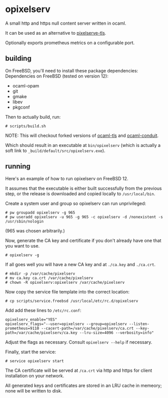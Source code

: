 # opixelserv

A small http and https null content server written in ocaml.

It can be used as an alternative to
[pixelserve-tls](https://github.com/kvic-z/pixelserv-tls).

Optionally exports prometheus metrics on a configurable port.

## building

On FreeBSD, you'll need to install these package dependencies:
Dependencies on FreeBSD (tested on version 12):

* ocaml-opam
* git
* gmake
* libev
* pkgconf

Then to actually build, run:

```
# scripts/build.sh
```

NOTE: This will checkout forked versions of
[ocaml-tls](https://github.com/mirleft/ocaml-tls) and
[ocaml-conduit](https://github.com/mirage/ocaml-conduit/).

Which should result in an executable at `bin/opixelserv` (which is actually a
soft link to `_build/default/src/opixelserv.exe`).

## running

Here's an example of how to run opixelserv on FreeBSD 12.

It assumes that the executable is either built successfully from the previous
step, or the release is downloaded and copied locally to `/usr/local/bin`.

Create a system user and group so opixelserv can run unprivileged:

```
# pw groupadd opixelserv -g 965
# pw useradd opixelserv -u 965 -g 965 -c opixelserv -d /nonexistent -s /usr/sbin/nologin
```

(965 was chosen arbitrarily.)

Now, generate the CA key and certificate if you don't already have one that you want to use.

```
# opixelserv -g
```

If all goes well you will have a new CA key and at `./ca.key` and `./ca.crt`.

```
# mkdir -p /var/cache/pixelserv
# mv ca.key ca.crt /var/cache/pixelserv
# chown -R opixelserv:opixelserv /var/cache/pixelserv
```

Now copy the service file template into the correct location:

```
# cp scripts/service.freebsd /usr/local/etc/rc.d/opixelserv
```

Add add these lines to `/etc/rc.conf`:

```
opixelserv_enable="YES"
opixelserv_flags="--user=opixelserv --group=opixelserv --listen-prometheus=9110 --cacert-path=/var/cache/pixelserv/ca.crt --key-path=/var/cache/pixelserv/ca.key --lru-size=4096 --verbosity=info"
```
Adjust the flags as necessary. Consult `opixelserv --help` if necessary.

Finally, start the service:
```
# service opixelserv start
```

The CA certificate will be served at `/ca.crt` via http and https for client
installation on your network.

All generated keys and certificates are stored in an LRU cache in memeory; none
will be written to disk.

